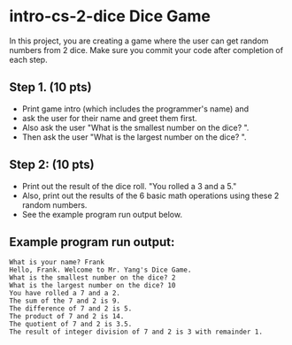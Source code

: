 # intro-cs-2-dice Dice Game
In this project, you are creating a game where the user can get random numbers from 2 dice. Make sure you commit your code after completion of each step.

## Step 1. (10 pts)
- Print game intro (which includes the programmer's name) and 
- ask the user for their name and greet them first.
- Also ask the user "What is the smallest number on the dice? ".
- Then ask the user "What is the largest number on the dice? ".
## Step 2: (10 pts) 
- Print out the result of the dice roll. "You rolled a 3 and a 5."
- Also, print out the results of the 6 basic math operations using these 2 random numbers.
- See the example program run output below.

## Example program run output:
```
What is your name? Frank
Hello, Frank. Welcome to Mr. Yang's Dice Game.
What is the smallest number on the dice? 2
What is the largest number on the dice? 10
You have rolled a 7 and a 2.
The sum of the 7 and 2 is 9.
The difference of 7 and 2 is 5.
The product of 7 and 2 is 14.
The quotient of 7 and 2 is 3.5.
The result of integer division of 7 and 2 is 3 with remainder 1.
```
